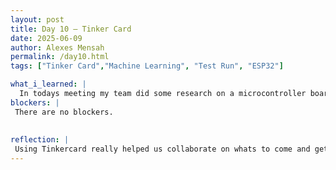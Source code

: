 ```yaml
---
layout: post
title: Day 10 – Tinker Card
date: 2025-06-09
author: Alexes Mensah
permalink: /day10.html
tags: ["Tinker Card","Machine Learning", "Test Run", "ESP32"]

what_i_learned: |
  In todays meeting my team did some research on a microcontroller board that was used to program and control electronic circuits. We watched videos and read very informative articles on the connections using the breadboard and Arduino. To explain a breadboard, it is a reusable platform for connecting components and wiring circuits without soldering. In the article we read, we learned about the the troubleshooting process. We also saw some challenges that were faced which is very important for us to learn from and get ahead of. I believe my team became more comfortable with using Arduino. We then as a team worked on a simulation in Tinkercard. TinkerCAD helps us with editing components without needing the material in hand physically but instead virtually. We learned more about the ESP32 chip and how to implement it into the simulator. We also used and learned about a temperature sensor in tinkercard. 
blockers: |
 There are no blockers.
  
  
reflection: | 
 Using Tinkercard really helped us collaborate on whats to come and get familiar with the components needed. I cant wait to use do what we learned physically to create the device. I really love how interactive Tinkercard is. This simulation helped us grow more comfortable with circuit design and component integration. Seeing the concepts come to life in the simulator gave me a sense of accomplishment and made me excited to try building physical circuits in the future. I also felt proud of how well our team worked together, we supported each other and shared ideas, which made the learning process smoother and more enjoyable. Overall, the experience boosted our confidence and collaboration. 
---
```

